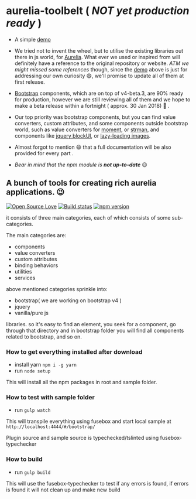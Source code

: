 # aurelia-toolbelt ( *NOT yet production ready* )

* A simple [demo](https://shahabganji.github.io/aurelia-toolbelt/#/bootstrap)

* We tried not to invent the wheel, but to utilise the existing libraries out there in js world, for [Aurelia](http://aurelia.io). What ever we used or inspired from will definitely have a reference to the original repository or website. _ATM we might missed some references_ though, since the [demo](https://shahabganji.github.io/aurelia-toolbelt/#/bootstrap) above is just for addressing our own curiosity :smile:, we'll promise to update all of them at first release.
* [Bootstrap](http://getbootstrap.com/docs/4.0/getting-started/introduction/) components, which are on top of v4-beta.3, are 90% ready for production, however we are still reviewing all of them and we hope to make a beta release within a fortnight ( approx. 30 Jan 2018) :crossed_fingers: .

* Our top priority was bootstrap components, but you can find value converters, custom attributes, and some components outside bootstrap world, such as value converters for [moment](https://github.com/moment/moment/), or [strman](https://github.com/dleitee/strman), and components like [jquery blockUI](http://malsup.com/jquery/block/), or [lazy-loading images](http://jquery.eisbehr.de/lazy/).

* Almost forgot to mention :smile: that a full documentation will be also provided for every part .

* _Bear in mind that the npm module is **not up-to-date**_ :wink:

## A bunch of tools for creating rich aurelia applications. :wink:

[![Open Source Love](https://badges.frapsoft.com/os/mit/mit.svg?v=102)](https://opensource.org/licenses/MIT)
[![Build status](https://ci.appveyor.com/api/projects/status/01bgrcnljgephg80?svg=true)](https://ci.appveyor.com/project/shahabganji/aurelia-toolbelt)
[![npm version](https://badge.fury.io/js/aurelia-toolbelt.svg)](https://badge.fury.io/js/aurelia-toolbelt)


it consists of three main categories, each of which consists of some sub-categories.

The main categories are:
  * components
  * value converters
  * custom attributes
  * binding behaviors
  * utilities
  * services

above mentioned categories sprinkle into:
  * bootstrap( we are working on bootstrap v4 )
  * jquery
  * vanilla/pure js

libraries. so it's easy to find an element, you seek for a component, go through that directory and in bootstrap folder you will find all components related to bootstrap, and so on.

### How to get everything installed after download

* install yarn ```npm i -g yarn```
* run `node setup`

This will install all the npm packages in root and sample folder.


### How to test with sample folder

* run `gulp watch`

This will transpile everything using fusebox and start local sample at `http://localhost:4444/#/bootstrap/`

Plugin source and sample source is typechecked/tslinted using fusebox-typechecker


### How to build

* run `gulp build`

This will use the fusebox-typechecker to test if any errors is found, if errors is found it will not clean up and make new build
